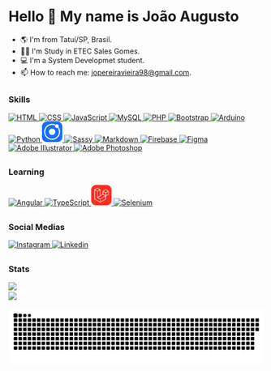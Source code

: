# Hello 👋 My name is João Augusto

- 🌎 I'm from Tatuí/SP, Brasil.
- 👨‍🎓 I'm Study in ETEC Sales Gomes.
- 💻 I'm a System Developmet student.
- 📫 How to reach me: jopereiravieira98@gmail.com.
  
##  
  
### Skills

<div>
  <a href="https://developer.mozilla.org/pt-BR/docs/Web/HTML" target="_blank" rel="noreferrer">
    <img src="https://skillicons.dev/icons?i=html" height="40px" alt="HTML">
  </a>

  <a href="https://developer.mozilla.org/pt-BR/docs/Web/CSS" target="_blank" rel="noreferrer">
    <img src="https://skillicons.dev/icons?i=css" height="40px" alt="CSS">
  </a>

  <a href="https://developer.mozilla.org/pt-BR/docs/Web/JavaScript" target="_blank" rel="noreferrer">
    <img src="https://skillicons.dev/icons?i=js" height="40px" alt="JavaScript">
  </a>

  <a href="https://www.mysql.com/" target="_blank" rel="noreferrer">
    <img src="https://skillicons.dev/icons?i=mysql" height="40px" alt="MySQL">
  </a>

  <a href="https://www.php.net/" target="_blank" rel="noreferrer">
    <img src="https://skillicons.dev/icons?i=php" height="40px" alt="PHP">
  </a>

  <a href="https://getbootstrap.com/" target="_blank" rel="noreferrer">
    <img src="https://skillicons.dev/icons?i=bootstrap" height="40px" alt="Bootstrap"> 
  </a>

  <a href="https://www.arduino.cc/" target="_blank" rel="noreferrer">
    <img src="https://skillicons.dev/icons?i=arduino" height="40px" alt="Arduino">
  </a>

  <a href="https://www.python.org/" target="_blank" rel="noreferrer">
    <img src="https://skillicons.dev/icons?i=py" height="40px" alt="Python">
  </a>

  <a href="https://ionicframework.com/" target="_blank" rel="noreferrer">
    <img src="https://raw.githubusercontent.com/Jopereira2005/icons/f607b5906bacbd6fdfd80fc6b4d0f4294dc1fcc9/ionic.svg" height="40px" alt="Ionic">
  </a>

  <a href="https://sass-lang.com/" target="_blank" rel="noreferrer">
    <img src="https://skillicons.dev/icons?i=sass" height="40" alt="Sassy">
  </a>

  <a href="https://sass-lang.com/" target="_blank" rel="noreferrer">
      <img src="https://skillicons.dev/icons?i=md" height="40" alt="Markdown">
  </a>

  <a href="firebase.google.com" target="_blank" rel="noreferrer">
     <img src="https://skillicons.dev/icons?i=firebase" height="40" alt="Firebase">
  </a>
  
  <a href="https://www.figma.com/" target="_blank" rel="noreferrer">
     <img src="https://skillicons.dev/icons?i=figma" height="40" alt="Figma">
  </a>
  
  <a href="https://www.google.com/search?q=adobe+illustrator&oq=adobe+ill&gs_lcrp=EgZjaHJvbWUqCggAEAAYsQMYgAQyCggAEAAYsQMYgAQyCggBEAAYsQMYgAQyCggCEAAYsQMYgAQyBwgDEAAYgAQyBwgEEAAYgAQyBggFEEUYQDIHCAYQABiABDIHCAcQABiABNIBCDIyMDhqMGo3qAIAsAIA&sourceid=chrome&ie=UTF-8#ip=1" target="_blank" rel="noreferrer">
    <img src="https://skillicons.dev/icons?i=ai" height="40px" alt="Adobe Illustrator">
  </a>

  <a href="https://www.google.com/search?q=adobe+photoshop&sca_esv=562390864&sxsrf=AB5stBhFkgikZBv9wffesNbL18tz3b-WTg%3A1693778108919&ei=vAD1ZOnYN8vN1sQP0OWo6A0&oq=adobe+pho&gs_lp=Egxnd3Mtd2l6LXNlcnAiCWFkb2JlIHBobyoCCAAyCBAAGIAEGLEDMggQABiABBixAzIFEAAYgAQyCBAAGIAEGLEDMggQABiABBixAzIFEAAYgAQyBRAAGIAEMgsQABiABBixAxiDATIFEAAYgAQyBRAAGIAESMMjUIgGWNsWcAB4ApABAJgBtwGgAZ0HqgEDMC42uAEDyAEA-AEBwgIEEAAYR8ICBxAjGIoFGCfCAgoQABiKBRixAxhDwgIHEAAYigUYQ8ICChAAGIAEGLEDGAriAwQYACBBiAYBkAYI&sclient=gws-wiz-serp" target="_blank" rel="noreferrer">
    <img src="https://skillicons.dev/icons?i=ps" height="40" alt="Adobe Photoshop"> 
  </a>
</div>

##

### Learning

<div>
  <a href="https://angular.io/" target="_blank" rel="noreferrer">
    <img src="https://skillicons.dev/icons?i=angular" height="40px" alt="Angular">
  </a>

  <a href="https://www.typescriptlang.org/" target="_blank" rel="noreferrer">
    <img src="https://skillicons.dev/icons?i=ts" height="40px" alt="TypeScript">
  </a>
  
  <a href="https://laravel.com/" target="_blank" rel="noreferrer">
    <img src="https://raw.githubusercontent.com/Jopereira2005/icons/f607b5906bacbd6fdfd80fc6b4d0f4294dc1fcc9/laravel.svg" height="40px" alt="Laravel">
  </a>

  <a href="https://www.selenium.dev/" target="_blank" rel="noreferrer">
    <img src="https://skillicons.dev/icons?i=selenium" height="40px" alt="Selenium">
  </a>
</div>

##

### Social Medias

<div>
  <a href="https://www.instagram.com/_pjoao.augusto/" target="_blank" rel="noreferrer">
    <img src="https://skillicons.dev/icons?i=instagram" height="40px" alt="Instagram">
  </a>

  <a href="https://www.linkedin.com/in/pjoao-augusto" target="_blank" rel="noreferrer">
    <img src="https://skillicons.dev/icons?i=linkedin" height="40px" alt="Linkedin">
  </a>
</div>

##

### Stats
<div>
  <a href"https://github.com/Jopereira2005">
    <img height"180px" src="https://github-readme-stats.vercel.app/api/top-langs/?username=Jopereira2005&theme=tokyonight&langs_count=10">
  </a>
</div>

<div>
  <a href"https://github.com/Jopereira2005">
    <img height"180px" src="https://github-readme-stats.vercel.app/api?username=Jopereira2005&theme=tokyonight&show_icons=true&include_all_commits=true&count_private=false">
  </a>
</div>

![snake animation](https://github.com/Jopereira2005/Jopereira2005/blob/output/github-contribution-grid-snake-dark.svg)


    
<!--
**Jopereira2005/Jopereira2005** is a ✨ _special_ ✨ repository because its `README.md` (this file) appears on your GitHub profile.

Here are some ideas to get you started:

- 🔭 I’m currently working on ...
- 🌱 I’m currently learning ...
- 👯 I’m looking to collaborate on ...
- 🤔 I’m looking for help with ...
- 💬 Ask me about ...
- 📫 How to reach me: ...



-->
